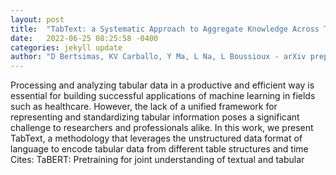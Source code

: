 ```yaml
---
layout: post
title:  "TabText: a Systematic Approach to Aggregate Knowledge Across Tabular Data Structures"
date:   2022-06-25 08:25:58 -0400
categories: jekyll update
author: "D Bertsimas, KV Carballo, Y Ma, L Na, L Boussioux - arXiv preprint arXiv , 2022"
---
```

Processing and analyzing tabular data in a productive and efficient way is essential for building successful applications of machine learning in fields such as healthcare. However, the lack of a unified framework for representing and standardizing tabular information poses a significant challenge to researchers and professionals alike. In this work, we present TabText, a methodology that leverages the unstructured data format of language to encode tabular data from different table structures and time  Cites: TaBERT: Pretraining for joint understanding of textual and tabular